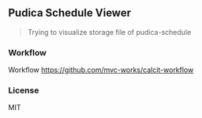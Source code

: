 
Pudica Schedule Viewer
----

> Trying to visualize storage file of pudica-schedule

### Workflow

Workflow https://github.com/mvc-works/calcit-workflow

### License

MIT
